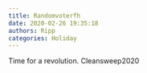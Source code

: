 ```yaml
---
title: Randomvoterfh
date: 2020-02-26 19:35:18
authors: Ripp
categories: Holiday
---
```


 Time for a revolution.
Cleansweep2020